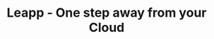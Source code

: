 ---
title: Leapp - One step away from your Cloud
description: The Desktop Application that make programmatic access to your cloud smoother. Manage credentials in a multi-cloud environment in the easiest way ever.  
permalink: /
layout: default
---